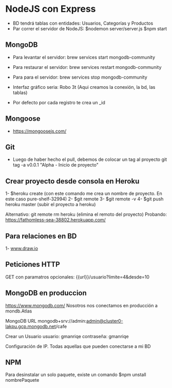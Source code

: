 # NodeJS con Express

- BD tendrá tablas con entidades: Usuarios, Categorías y Productos
- Par correr el servidor de NodeJS:
$nodemon server/server.js
$npm start

## MongoDB

- Para levantar el servidor:
brew services start mongodb-community

- Para restaurar el servidor:
brew services restart mongodb-community

- Para para el servidor:
brew services stop mongodb-community

- Interfaz gráfico seria: Robo 3t (Aqui creamos la conexión, la bd, las tablas)

- Por defecto por cada registro te crea un _id

## Mongoose

- https://mongoosejs.com/

## Git

- Luego de haber hecho el pull, debemos de colocar un tag al proyecto
git tag -a v0.0.1 "Alpha - Inicio de proyecto"

## Crear proyecto desde consola en Heroku

1- $heroku create (con este comando me crea un nombre de proyecto. En este caso pure-shelf-32994)
2- $git remote
3- $git remote -v
4- $git push heroku master (subir el proyecto a heroku)

Alternativo: git remote rm heroku (elimina el remoto del proyecto)
Probando: https://fathomless-sea-38802.herokuapp.com/

## Para relaciones en BD

1- www.draw.io

## Peticiones HTTP

GET con paramatros opcionales: {{url}}/usuario?limite=4&desde=10

## MongoDB en produccion

https://www.mongodb.com/
Nosotros nos conectamos en producción a mondb.Atlas

MongoDB URL
mongodb+srv://admin:admin@cluster0-lakpu.gcp.mongodb.net/cafe

Crear un Usuario
usuario: gmanriqe
contraseña: gmanriqe

Configuración de IP. Todas aquellas que pueden conectarse a mi BD

## NPM

Para desinstalar un solo paquete, existe un comando
$npm unstall nombrePaquete